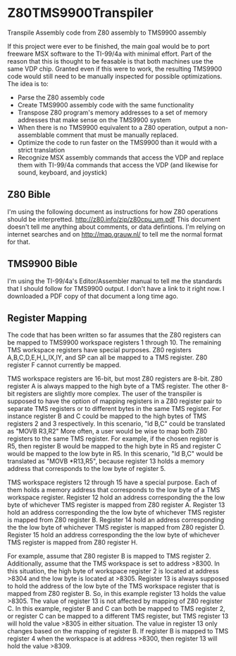 # Z80TMS9900Transpiler
Transpile Assembly code from Z80 assembly to TMS9900 assembly

If this project were ever to be finished, the main goal would be to port freeware MSX software to the TI-99/4a with minimal effort.
Part of the reason that this is thought to be feasable is that both machines use the same VDP chip. 
Granted even if this were to work, the resulting TMS9900 code would still need to be manually inspected for possible optimizations.
The idea is to:
* Parse the Z80 assembly code
* Create TMS9900 assembly code with the same functionality
* Transpose Z80 program's memory addresses to a set of memory addresses that make sense on the TMS9900 system
* When there is no TMS9900 equivalent to a Z80 operation, output a non-assemblable comment that must be manually replaced.
* Optimize the code to run faster on the TMS9900 than it would with a strict translation
* Recognize MSX assembly commands that access the VDP and replace them with TI-99/4a commands that access the VDP (and likewise for sound, keyboard, and joystick)

## Z80 Bible
I'm using the following document as instructions for how Z80 operations should be interpretted. 
http://z80.info/zip/z80cpu_um.pdf 
This document doesn't tell me anything about comments, or data defintions. 
I'm relying on internet searches and on http://map.grauw.nl/ to tell me the normal format for that.

## TMS9900 Bible
I'm using the TI-99/4a's Editor/Assembler manual to tell me the standards that I should follow for TMS9900 output. 
I don't have a link to it right now.
I downloaded a PDF copy of that document a long time ago.

## Register Mapping
The code that has been written so far assumes that the Z80 registers can be mapped to TMS9900 workspace registers 1 through 10.
The remaining TMS workspace registers have special purposes.
Z80 registers A,B,C,D,E,H,L,IX,IY, and SP can all be mapped to a TMS register.
Z80 register F cannot currently be mapped.

TMS workspace registers are 16-bit, but most Z80 registers are 8-bit.
Z80 register A is always mapped to the high byte of a TMS register.
The other 8-bit registers are slightly more complex.
The user of the transpiler is supposed to have the option of mapping registers in a Z80 register pair to separate TMS registers or to different bytes in the same TMS register.
For instance register B and C could be mapped to the high bytes of TMS registers 2 and 3 respectively.
In this scenario, "ld B,C" could be translated as "MOVB R3,R2"
More often, a user would be wise to map both Z80 registers to the same TMS register.
For example, if the chosen register is R5, then register B would be mapped to the high byte in R5 and register C would be mapped to the low byte in R5.
In this scenario, "ld B,C" would be translated as "MOVB *R13,R5", because register 13 holds a memory address that corresponds to the low byte of register 5.

TMS workspace registers 12 through 15 have a special purpose.
Each of them holds a memory address that corresponds to the low byte of a TMS workspace register.
Register 12 hold an address corresponding the the low byte of whichever TMS register is mapped from Z80 register A.
Register 13 hold an address corresponding the the low byte of whichever TMS register is mapped from Z80 register B.
Register 14 hold an address corresponding the the low byte of whichever TMS register is mapped from Z80 register D.
Register 15 hold an address corresponding the the low byte of whichever TMS register is mapped from Z80 register H.

For example, assume that Z80 register B is mapped to TMS register 2.
Additionally, assume that the TMS workspace is set to address >8300.
In this situation, the high byte of workspace register 2 is located at address >8304 and the low byte is located at >8305.
Register 13 is always supposed to hold the address of the low byte of the TMS workspace register that is mapped from Z80 register B.
So, in this example register 13 holds the value >8305.
The value of register 13 is not affected by mapping of Z80 register C.
In this example, register B and C can both be mapped to TMS register 2, 
or register C can be mapped to a different TMS register,
but TMS register 13 will hold the value >8305 in either situation.
The value in register 13 only changes based on the mapping of register B.
If register B is mapped to TMS register 4 when the workspace is at address >8300,
then register 13 will hold the value >8309.

